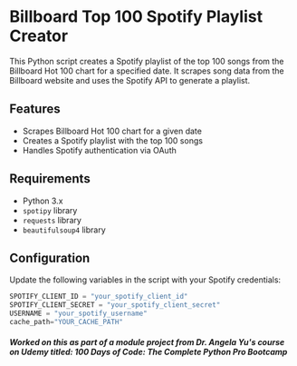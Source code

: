 # Billboard Top 100 Spotify Playlist Creator

This Python script creates a Spotify playlist of the top 100 songs from the Billboard Hot 100 chart for a specified date. It scrapes song data from the Billboard website and uses the Spotify API to generate a playlist.

## Features

- Scrapes Billboard Hot 100 chart for a given date
- Creates a Spotify playlist with the top 100 songs
- Handles Spotify authentication via OAuth

## Requirements

- Python 3.x
- `spotipy` library
- `requests` library
- `beautifulsoup4` library

## Configuration

Update the following variables in the script with your Spotify credentials:

```python
SPOTIFY_CLIENT_ID = "your_spotify_client_id"
SPOTIFY_CLIENT_SECRET = "your_spotify_client_secret"
USERNAME = "your_spotify_username"
cache_path="YOUR_CACHE_PATH"
```

##### Worked on this as part of a module project from Dr. Angela Yu's course on Udemy titled: 100 Days of Code: The Complete Python Pro Bootcamp 
